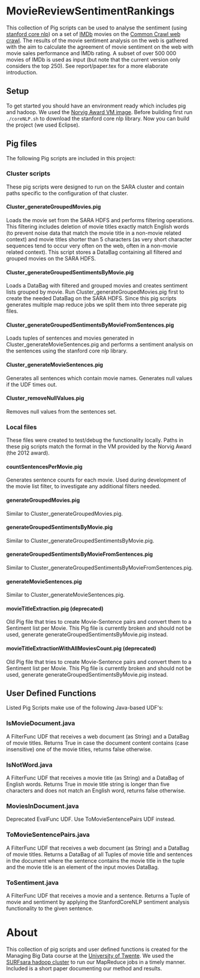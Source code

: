 # MovieReviewSentimentRankings

This collection of Pig scripts can be used to analyse the sentiment (using [stanford core nlp](nlp.stanford.edu/software/corenlp.shtml)) on a set of [IMDb](http://www.imdb.com) movies on the [Common Crawl web crawl](http://commoncrawl.org/).
The results of the movie sentiment analysis on the web is gathered with the aim to calculate the agreement of movie sentiment on the web with movie sales performance and IMDb rating.
A subset of over 500 000 movies of IMDb is used as input (but note that the current version only considers the top 250).
See report/paper.tex for a more elaborate introduction.

## Setup
To get started you should have an environment ready which includes pig and hadoop. We used the [Norvig Award VM image](http://norvigaward.github.io/). Before building first run ```./coreNLP.sh``` to download the stanford core nlp library. Now you can build the project (we used Eclipse).

## Pig files
The following Pig scripts are included in this project:

### Cluster scripts
These pig scripts were designed to run on the SARA cluster and contain paths specific to the configuration of that cluster.

#### Cluster_generateGroupedMovies.pig
Loads the movie set from the SARA HDFS and performs filtering operations. This filtering includes deletion of movie titles exactly match English words (to prevent noise data that match the movie title in a non-movie related context) and movie titles shorter than 5 characters (as very short character sequences tend to occur very often on the web, often in a non-movie related context). This script stores a DataBag containing all filtered and grouped movies on the SARA HDFS. 

#### Cluster_generateGroupedSentimentsByMovie.pig
Loads a DataBag with filtered and grouped movies and creates sentiment lists grouped by movie. Run Cluster_generateGroupedMovies.pig first to create the needed DataBag on the SARA HDFS. Since this pig scripts generates multiple map reduce jobs we split them into three seperate pig files.

#### Cluster_generateGroupedSentimentsByMovieFromSentences.pig
Loads tuples of sentences and movies generated in Cluster_generateMovieSentences.pig and performs a sentiment analysis on the sentences using the stanford core nlp library.

#### Cluster_generateMovieSentences.pig
Generates all sentences which contain movie names. Generates null values if the UDF times out.

#### Cluster_removeNullValues.pig
Removes null values from the sentences set.

### Local files
These files were created to test/debug the functionality locally. Paths in these pig scripts match the format in the VM provided by the Norvig Award (the 2012 award).

#### countSentencesPerMovie.pig
Generates sentence counts for each movie. Used during development of the movie list filter, to investigate any additional filters needed.

#### generateGroupedMovies.pig
Similar to Cluster_generateGroupedMovies.pig.

#### generateGroupedSentimentsByMovie.pig
Similar to Cluster_generateGroupedSentimentsByMovie.pig.

#### generateGroupedSentimentsByMovieFromSentences.pig
Similar to Cluster_generateGroupedSentimentsByMovieFromSentences.pig.

#### generateMovieSentences.pig
Similar to Cluster_generateMovieSentences.pig.

#### movieTitleExtraction.pig (deprecated)
Old Pig file that tries to create Movie-Sentence pairs and convert them to a Sentiment list per Movie. This Pig file is currently broken and should not be used, generate generateGroupedSentimentsByMovie.pig instead.

#### movieTitleExtractionWithAllMoviesCount.pig (deprecated)
Old Pig file that tries to create Movie-Sentence pairs and convert them to a Sentiment list per Movie. This Pig file is currently broken and should not be used, generate generateGroupedSentimentsByMovie.pig instead.

## User Defined Functions
Listed Pig Scripts make use of the following Java-based UDF's:

### IsMovieDocument.java
A FilterFunc UDF that receives a web document (as String) and a DataBag of movie titles. Returns True in case the document content contains (case insensitive) one of the movie titles, returns false otherwise. 

### IsNotWord.java
A FilterFunc UDF that receives a movie title (as String) and a DataBag of English words. Returns True in movie title string is longer than five characters and does not match an English word, returns false otherwise.

### MoviesInDocument.java
Deprecated EvalFunc UDF. Use ToMovieSentencePairs UDF instead.

### ToMovieSentencePairs.java
A FilterFunc UDF that receives a web document (as String) and a DataBag of movie titles. Returns a DataBag of all Tuples of movie title and sentences in the document where the sentence contains the movie title in the tuple and the movie title is an element of the input movies DataBag.

### ToSentiment.java
A FilterFunc UDF that receives a movie and a sentence. Returns a Tuple of movie and sentiment by applying the StanfordCoreNLP sentiment analysis functionality to the given sentence.

# About
This collection of pig scripts and user defined functions is created for the Managing Big Data course at the [University of Twente](http://www.utwente.nl/). We used the [SURFsara hadoop cluster](https://www.surfsara.nl/nl/systems/hadoop) to run our MapReduce jobs in a timely manner. Included is a short paper documenting our method and results.
